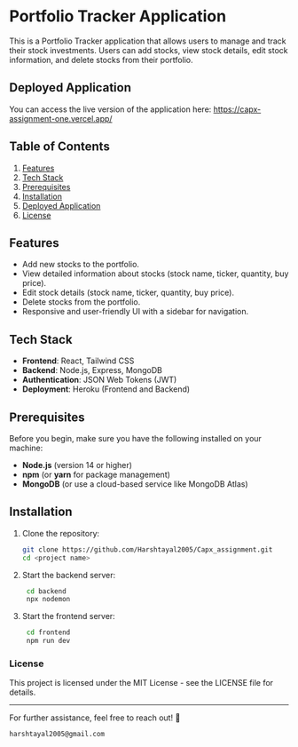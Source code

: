 # **Portfolio Tracker Application**

This is a Portfolio Tracker application that allows users to manage and track their stock investments. Users can add stocks, view stock details, edit stock information, and delete stocks from their portfolio.

## **Deployed Application**
You can access the live version of the application here: https://capx-assignment-one.vercel.app/


## **Table of Contents**
1. [Features](#features)
2. [Tech Stack](#tech-stack)
3. [Prerequisites](#prerequisites)
4. [Installation](#installation)
5. [Deployed Application](#deployed-application)
6. [License](#license)

## **Features**
- Add new stocks to the portfolio.
- View detailed information about stocks (stock name, ticker, quantity, buy price).
- Edit stock details (stock name, ticker, quantity, buy price).
- Delete stocks from the portfolio.
- Responsive and user-friendly UI with a sidebar for navigation.

## **Tech Stack**
- **Frontend**: React, Tailwind CSS
- **Backend**: Node.js, Express, MongoDB
- **Authentication**: JSON Web Tokens (JWT)
- **Deployment**: Heroku (Frontend and Backend)

## **Prerequisites**
Before you begin, make sure you have the following installed on your machine:
- **Node.js** (version 14 or higher)
- **npm** (or **yarn** for package management)
- **MongoDB** (or use a cloud-based service like MongoDB Atlas)

## **Installation**

1. Clone the repository:
   ```bash
   git clone https://github.com/Harshtayal2005/Capx_assignment.git
   cd <project name>
2. Start the backend server:
   ```bash
    cd backend
    npx nodemon
3. Start the frontend server:
   ```bash
    cd frontend
    npm run dev

### License
This project is licensed under the MIT License - see the LICENSE file for details.

---

For further assistance, feel free to reach out! 🚀

```
harshtayal2005@gmail.com
```



